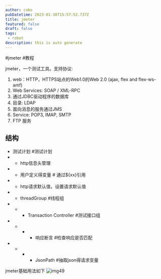 ```yaml
---
author: cobo
pubDatetime: 2023-01-30T15:57:52.737Z
title: jmeter
featured: false
draft: false
tags:
 - robot
description: this is auto generate
---
```

#jmeter #教程

jmeter，一个测试工具。支持协议:
1. web：HTTP，HTTPS站点的Web1.0的Web 2.0 (ajax, flex and flex-ws-amf)
2. Web Services: SOAP / XML-RPC
3. 通过JDBC驱动程序的数据库
4. 目录: LDAP
5. 面向消息的服务通过JMS
6. Service: POP3, IMAP, SMTP
7. FTP 服务

## 结构
- 测试计划 #测试计划
- - http信息头管理
- - 用户定义得变量 # 通过${xx}引用
- - http请求默认值，设置请求默认值
- - threadGroup #线程组
- - - Transaction Controller #测试接口组
- - - - 响应断言 #检查响应是否匹配
- - - - JsonPath #抽取json得请求变量

jmeter基础用法如下
![img49](@assets/images/img49.svg)